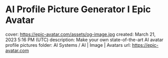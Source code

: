 # AI Profile Picture Generator I Epic Avatar

cover: https://epic-avatar.com/assets/og-image.jpg
created: March 21, 2023 5:16 PM (UTC)
description: Make your own state-of-the-art AI avatar profile pictures
folder: AI Systems / AI | Image | Avatars
url: https://epic-avatar.com